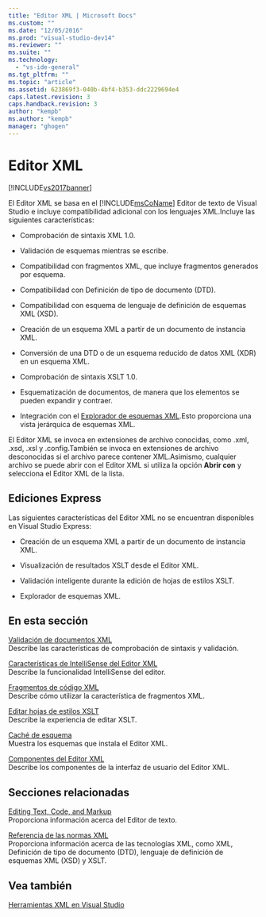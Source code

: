 ```yaml
---
title: "Editor XML | Microsoft Docs"
ms.custom: ""
ms.date: "12/05/2016"
ms.prod: "visual-studio-dev14"
ms.reviewer: ""
ms.suite: ""
ms.technology: 
  - "vs-ide-general"
ms.tgt_pltfrm: ""
ms.topic: "article"
ms.assetid: 623869f3-040b-4bf4-b353-ddc2229694e4
caps.latest.revision: 3
caps.handback.revision: 3
author: "kempb"
ms.author: "kempb"
manager: "ghogen"
---
```

# Editor XML
[!INCLUDE[vs2017banner](../code-quality/includes/vs2017banner.md)]

El Editor XML se basa en el [!INCLUDE[msCoName](../xml-tools/includes/msconame_md.md)] Editor de texto de Visual Studio e incluye compatibilidad adicional con los lenguajes XML.Incluye las siguientes características:  
  
-   Comprobación de sintaxis XML 1.0.  
  
-   Validación de esquemas mientras se escribe.  
  
-   Compatibilidad con fragmentos XML, que incluye fragmentos generados por esquema.  
  
-   Compatibilidad con Definición de tipo de documento \(DTD\).  
  
-   Compatibilidad con esquema de lenguaje de definición de esquemas XML \(XSD\).  
  
-   Creación de un esquema XML a partir de un documento de instancia XML.  
  
-   Conversión de una DTD o de un esquema reducido de datos XML \(XDR\) en un esquema XML.  
  
-   Comprobación de sintaxis XSLT 1.0.  
  
-   Esquematización de documentos, de manera que los elementos se pueden expandir y contraer.  
  
-   Integración con el [Explorador de esquemas XML](../xml-tools/xml-schema-explorer.md).Esto proporciona una vista jerárquica de esquemas XML.  
  
 El Editor XML se invoca en extensiones de archivo conocidas, como .xml, .xsd, .xsl y .config.También se invoca en extensiones de archivo desconocidas si el archivo parece contener XML.Asimismo, cualquier archivo se puede abrir con el Editor XML si utiliza la opción **Abrir con** y selecciona el Editor XML de la lista.  
  
## Ediciones Express  
 Las siguientes características del Editor XML no se encuentran disponibles en Visual Studio Express:  
  
-   Creación de un esquema XML a partir de un documento de instancia XML.  
  
-   Visualización de resultados XSLT desde el Editor XML.  
  
-   Validación inteligente durante la edición de hojas de estilos XSLT.  
  
-   Explorador de esquemas XML.  
  
## En esta sección  
 [Validación de documentos XML](../xml-tools/xml-document-validation.md)  
 Describe las características de comprobación de sintaxis y validación.  
  
 [Características de IntelliSense del Editor XML](../xml-tools/xml-editor-intellisense-features.md)  
 Describe la funcionalidad IntelliSense del editor.  
  
 [Fragmentos de código XML](../xml-tools/xml-snippets.md)  
 Describe cómo utilizar la característica de fragmentos XML.  
  
 [Editar hojas de estilos XSLT](../xml-tools/editing-xslt-style-sheets.md)  
 Describe la experiencia de editar XSLT.  
  
 [Caché de esquema](../xml-tools/schema-cache.md)  
 Muestra los esquemas que instala el Editor XML.  
  
 [Componentes del Editor XML](../xml-tools/xml-editor-components.md)  
 Describe los componentes de la interfaz de usuario del Editor XML.  
  
## Secciones relacionadas  
 [Editing Text, Code, and Markup](http://msdn.microsoft.com/es-es/0d9c00d7-5df4-48a3-b185-2a265f055439)  
 Proporciona información acerca del Editor de texto.  
  
 [Referencia de las normas XML](http://msdn.microsoft.com/es-es/79c78508-c9d0-423a-a00f-672e855de401)  
 Proporciona información acerca de las tecnologías XML, como XML, Definición de tipo de documento \(DTD\), lenguaje de definición de esquemas XML \(XSD\) y XSLT.  
  
## Vea también  
 [Herramientas XML en Visual Studio](../xml-tools/xml-tools-in-visual-studio.md)